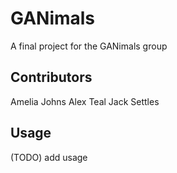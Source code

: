 # GANimals

A final project for the GANimals group

## Contributors

Amelia Johns
Alex Teal
Jack Settles

## Usage

(TODO) add usage
